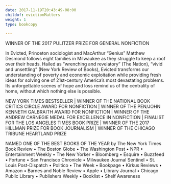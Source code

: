 ```yaml
---
date: 2017-11-19T20:43:49-08:00
childof: evictionMatters
weight: 1
type: bookcopy

---
```

<span class="ak-bold">WINNER OF THE 2017 PULITZER PRIZE FOR GENERAL NONFICTION </span>

In Evicted, Princeton sociologist and MacArthur “Genius” Matthew Desmond follows eight families in Milwaukee as they struggle to keep a roof over their heads. Hailed as “wrenching and revelatory” (The Nation), “vivid and unsettling” (New York Review of Books), Evicted transforms our understanding of poverty and economic exploitation while providing fresh ideas for solving one of 21st-century America’s most devastating problems. Its unforgettable scenes of hope and loss remind us of the centrality of home, without which nothing else is possible.

NEW YORK TIMES BESTSELLER | WINNER OF THE NATIONAL BOOK CRITICS CIRCLE AWARD FOR NONFICTION | WINNER OF THE PEN/JOHN KENNETH GALBRAITH AWARD FOR NONFICTION | WINNER OF THE ANDREW CARNEGIE MEDAL FOR EXCELLENCE IN NONFICTION | FINALIST FOR THE LOS ANGELES TIMES BOOK PRIZE | WINNER OF THE 2017 HILLMAN PRIZE FOR BOOK JOURNALISM | WINNER OF THE CHICAGO TRIBUNE HEARTLAND PRIZE

NAMED ONE OF THE BEST BOOKS OF THE YEAR by The New York Times Book Review • The Boston Globe •  The Washington Post • NPR • Entertainment Weekly • The New Yorker • Bloomberg •  Esquire • Buzzfeed • Fortune • San Francisco Chronicle • Milwaukee Journal Sentinel • St. Louis Post-Dispatch •  Politico •  The Week • Bookpage • Kirkus Reviews •  Amazon •  Barnes and Noble Review •  Apple •  Library Journal • Chicago Public Library • Publishers Weekly • Booklist • Shelf Awareness
